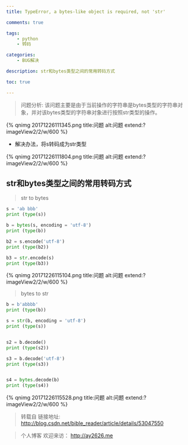 ```yaml
---
title: TypeError, a bytes-like object is required, not 'str'

comments: true

tags: 
    - python
    - 转码

categories: 
    - BUG解决

description: str和bytes类型之间的常用转码方式

toc: true

---
```


> 问题分析: 该问题主要是由于当前操作的字符串是bytes类型的字符串对象，并对该bytes类型的字符串对象进行按照str类型的操作。

{% qnimg 20171226111345.png title:问题 alt:问题 extend:?imageView2/2/w/600 %}

* 解决办法，将s转码成为str类型

{% qnimg 20171226111804.png title:问题 alt:问题 extend:?imageView2/2/w/600 %}

<!--more-->

## str和bytes类型之间的常用转码方式

> str to bytes

```python
s = 'ab bbb'
print (type(s))

b = bytes(s, encoding = 'utf-8')
print (type(b))

b2 = s.encode('utf-8')
print (type(b2))

b3 = str.encode(s)
print (type(b3))
```

{% qnimg 20171226115104.png title:问题 alt:问题 extend:?imageView2/2/w/600 %}

> bytes to str

```python
b = b'abbbb'
print (type(b))

s = str(b, encoding = 'utf-8')
print (type(s))


s2 = b.decode()
print (type(s2))

s3 = b.decode('utf-8')
print (type(s3))


s4 = bytes.decode(b)
print (type(s4))
```

{% qnimg 20171226115528.png title:问题 alt:问题 extend:?imageView2/2/w/600 %}



> 转载自 链接地址: http://blog.csdn.net/bible_reader/article/details/53047550

> 个人博客 欢迎来访： http://ay2626.me